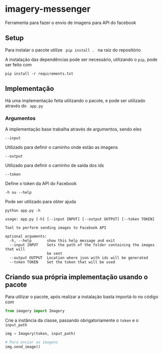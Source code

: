 # imagery-messenger

Ferramenta para fazer o envio de imagens para API do facebook

## Setup

Para instalar o pacote utilize <code> pip install . </code> na raiz do repositório

A instalação das dependências pode ser necessário, utilizando o <code>pip</code>, pode ser feito com

```shell
pip install -r requirements.txt
```

## Implementação

Há uma implementação feita utilizando o pacote, e pode ser utilizado através do <code> app.py </code>

### Argumentos 

A implementação base trabalha através de argumentos, sendo eles

```shell
--input 
```
Utilizado para definir o caminho onde estão as imagens

```shell
--output
```
Utilizado para definir o caminho de saída dos ids

```shell
--token
```
Define o token da API do Facebook

```shell
-h ou --help
``` 
Pode ser utilizado para obter ajuda

```shell
python app.py -h

usage: app.py [-h] [--input INPUT] [--output OUTPUT] [--token TOKEN]

Tool to perform sending images to Facebook API

optional arguments:
  -h, --help       show this help message and exit
  --input INPUT    Sets the path of the folder containing the images that will
                   be sent
  --output OUTPUT  Location where json with ids will be generated
  --token TOKEN    Set the token that will be used
```

## Criando sua própria implementação usando o pacote

Para utilizar o pacote, após realizar a instalação basta importá-lo no código com

```python
from imagery import Imagery
```

Crie a instância da classe, passando obrigatoriamente o <code>token</code> e o <code>input_path</code>
```python
img = Imagery(token, input_path)

# Para enviar as imagens
img.send_image()
```